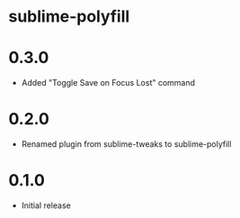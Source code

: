 # sublime-polyfill

# 0.3.0

* Added "Toggle Save on Focus Lost" command

# 0.2.0

* Renamed plugin from sublime-tweaks to sublime-polyfill

# 0.1.0

* Initial release
